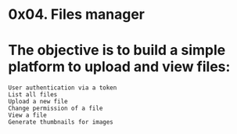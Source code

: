 # 0x04. Files manager

#	The objective is to build a simple platform to upload and view files:

	User authentication via a token
	List all files
	Upload a new file
	Change permission of a file
	View a file
	Generate thumbnails for images
